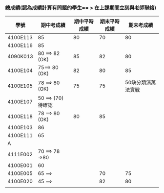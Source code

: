 ### 總成績(認為成績計算有問題的學生== > 在上課期間立刻與老師聯絡)
|學號| 期中考成績|期中平時成績|期末平時成績|期末考成績|
|---|------|---|------|------|
|  4100E113 | 85|80|70|80|
| 4100E116 | 85||||
| 4090K013 | 80 ==> 82 (OK) |85|82|80|
|4100E104 | 75==> 80 (OK)  |82|80|85|
| 4100E105|78 ==> 80 (OK) |75|75|50缺分類演萬法實戰|
|4100E107 |50 ==> (70)待確認||||
| 4100E118| 78 ==> 80 (OK) |80|85||
|4100E103 | 86 ||||
|4100E111  |65 ||||
| A| ||||
| 4111E002|70 ==> 78 =>80||||
| 4100E001| 60||||
|4100E005 |65 ==> ||70|75|
|4100E020 |45 ==> ||82|80|
| | |
